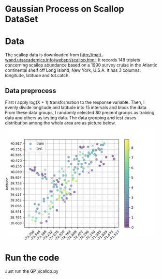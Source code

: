 # Gaussian Process on Scallop DataSet

# Data
The scallop data is downloaded from http://matt-wand.utsacademics.info/webspr/scallop.html. It records 148 triplets concerning scallop abundance based on a 1990 survey cruise in the Atlantic continental shelf off Long Island, New York, U.S.A. It has 3 columns: longitude, latitude and tot.catch.

## Data preprocess
First I apply log(X + 1) transformation to the response variable. Then, I evenly divide longitude and latitude into 15 intervals and block the data. From these data groups, I randomly selected 80 precent groups as training data and others as testing data. The data grouping and test cases distribution among the whole area are as picture below.
![Image](GaussianProcess/plot/model1/test_case.png)

# Run the code
Just run the GP_scallop.py

